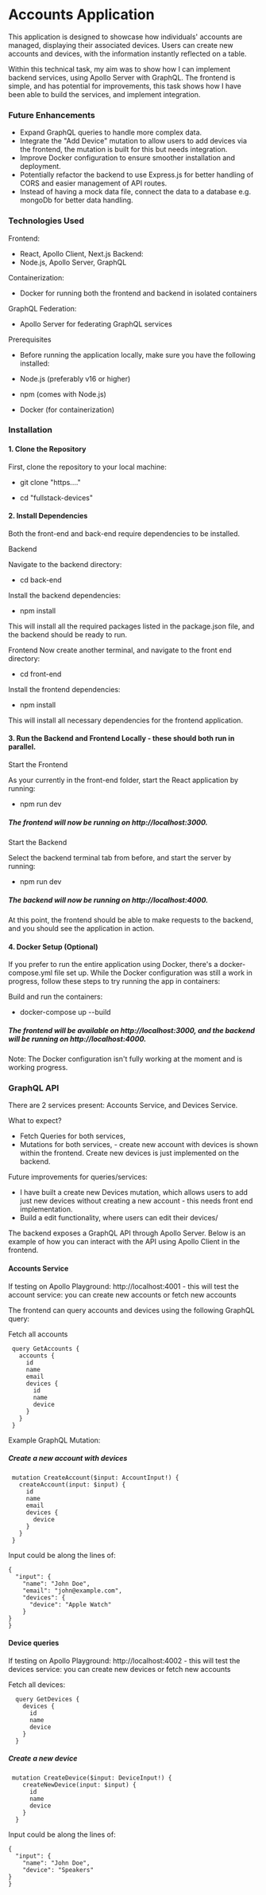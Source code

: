 # Accounts Application 

This application is designed to showcase how individuals' accounts are managed, displaying their associated devices. Users can create new accounts and devices, with the information instantly reflected on a table.

Within this technical task, my aim was to show how I can implement backend services, using Apollo Server with GraphQL. The frontend is simple, and has potential for improvements, this task shows how I have been able to build the services, and implement integration.

### Future Enhancements
- Expand GraphQL queries to handle more complex data.
- Integrate the "Add Device" mutation to allow users to add devices via the frontend, the mutation is built for this but needs integration.
- Improve Docker configuration to ensure smoother installation and deployment.
- Potentially refactor the backend to use Express.js for better handling of CORS and easier management of API routes.
- Instead of having a mock data file, connect the data to a database e.g. mongoDb for better data handling. 

### Technologies Used
Frontend:
- React, Apollo Client, Next.js
Backend:
- Node.js, Apollo Server, GraphQL

Containerization:
- Docker for running both the frontend and backend in isolated containers

GraphQL Federation:
- Apollo Server for federating GraphQL services

Prerequisites
- Before running the application locally, make sure you have the following installed:

- Node.js (preferably v16 or higher)
- npm (comes with Node.js)
- Docker (for containerization)

### Installation

#### 1. Clone the Repository

First, clone the repository to your local machine:

- git clone "https...."

- cd "fullstack-devices"

#### 2. Install Dependencies
Both the front-end and back-end require dependencies to be installed.

Backend

Navigate to the backend directory:

- cd back-end

Install the backend dependencies:
- npm install

This will install all the required packages listed in the package.json file, and the backend should be ready to run.

Frontend
Now create another terminal, and navigate to the front end directory: 

- cd front-end
  
Install the frontend dependencies:

- npm install

This will install all necessary dependencies for the frontend application.

#### 3. Run the Backend and Frontend Locally - these should both run in parallel.

Start the Frontend

As your currently in the front-end folder, start the React application by running:

- npm run dev

##### The frontend will now be running on http://localhost:3000.

Start the Backend

Select the backend terminal tab from before, and start the server by running:

- npm run dev
  
##### The backend will now be running on http://localhost:4000.


At this point, the frontend should be able to make requests to the backend, and you should see the application in action.

#### 4. Docker Setup (Optional)
If you prefer to run the entire application using Docker, there's a docker-compose.yml file set up. While the Docker configuration was still a work in progress, follow these steps to try running the app in containers:

Build and run the containers:

- docker-compose up --build

##### The frontend will be available on http://localhost:3000, and the backend will be running on http://localhost:4000.

Note: The Docker configuration isn't fully working at the moment and is working progress.

### GraphQL API
There are 2 services present: Accounts Service, and Devices Service. 

What to expect? 
- Fetch Queries for both services,
- Mutations for both services, - create new account with devices is shown within the frontend. Create new devices is just implemented on the backend.

Future improvements for queries/services: 
- I have built a create new Devices mutation, which allows users to add just new devices without creating a new account - this needs front end implementation.
- Build a edit functionality, where users can edit their devices/


The backend exposes a GraphQL API through Apollo Server. Below is an example of how you can interact with the API using Apollo Client in the frontend.

#### Accounts Service

If testing on Apollo Playground: http://localhost:4001 - this will test the account service: you can create new accounts or fetch new accounts 

The frontend can query accounts and devices using the following GraphQL query:

Fetch all accounts 

 ````
  query GetAccounts {
    accounts {
      id
      name
      email
      devices {
        id
        name
        device
      }
    }
  }

````

Example GraphQL Mutation: 

##### Create a new account with devices 

 ````
  mutation CreateAccount($input: AccountInput!) {
    createAccount(input: $input) {
      id
      name
      email
      devices {
        device
      }
    }
  }
  ````
Input could be along the lines of: 


```
{
  "input": {
    "name": "John Doe", 
    "email": "john@example.com", 
    "devices": {
      "device": "Apple Watch"
    }
}
}
```

#### Device queries 

If testing on Apollo Playground: http://localhost:4002 - this will test the devices service: you can create new devices or fetch new accounts 

Fetch all devices: 

````
  query GetDevices {
    devices {
      id
      name
      device
    }
  }

````

##### Create a new device 

````
 mutation CreateDevice($input: DeviceInput!) {
    createNewDevice(input: $input) {
      id
      name
      device
    }
  }
````

Input could be along the lines of: 

```
{
  "input": {
    "name": "John Doe",
    "device": "Speakers"
}
}
```

